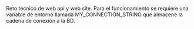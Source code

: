 Reto técnico de web api y web site.
Para el funcionamiento se requiere una variable de entorno llamada MY_CONNECTION_STRING que almacene la cadena de conexión a la BD.
